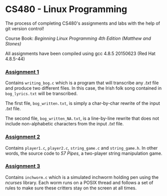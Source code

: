 # CS480 - Linux Programming
The process of completing CS480's assignments and labs with the help of git version control!

Course Book: _Beginning Linux Programming 4th Edition (Matthew and Stones)_

All assignments have been compiled using gcc 4.8.5 20150623 (Red Hat 4.8.5-44)

### [Assignment 1](https://github.com/dahnte/cs480/tree/main/assignment1)
Contains `writing_bog.c` which is a program that will transcribe any _.txt_ file and produce two different files. In this case, the Irish folk song contained in `bog_lyrics.txt` will be transcribed.

The first file, `bog_written.txt`, is simply a char-by-char rewrite of the input _.txt_ file.

The second file, `bog_written_NA.txt`, is a line-by-line rewrite that does not include non-alphabetic characters from the input _.txt_ file.

### [Assignment 2](https://github.com/dahnte/cs480/tree/main/assignment2)
Contains `player1.c`, `player2.c`, `string_game.c` and `string_game.h`. In other words, the source code to _57 Pipes_, a two-player string manipulation game.

### [Assignment 3](https://github.com/dahnte/cs480/tree/main/assignment3)
Contains `inchworm.c` which is a simulated inchworm holding pen using the _ncurses_ library. Each worm runs on a POSIX thread and follows a set of rules to make sure these critters stay on the screen at all times.

